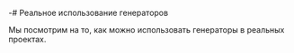 -# Реальное использование генераторов

Мы посмотрим на то, как можно использовать генераторы в реальных проектах.
